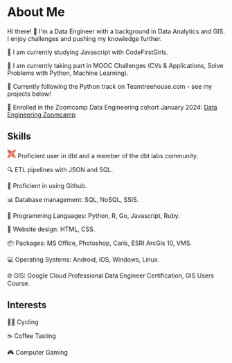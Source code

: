 # About Me

Hi there! 👋 I'm a Data Engineer with a background in Data Analytics and GIS. I enjoy challenges and pushing my knowledge further.

🦄 I am currently studying Javascript with CodeFirstGirls.

🦄 I am currently taking part in MOOC Challenges (CVs & Applications, Solve Problems with Python, Machine Learning).

🦄 Currently following the Python track on Teamtreehouse.com - see my projects below!

🦄 Enrolled in the Zoomcamp Data Engineering cohort January 2024: [Data Engineering Zoomcamp](https://github.com/DataTalksClub/data-engineering-zoomcamp)

## Skills

<img src="images/dbt.png" alt="DBT Emoji" width="20" height="20"> Proficient user in dbt and a member of the dbt labs community.

🔍 ETL pipelines with JSON and SQL.

🐙 Proficient in using Github.

📊 Database management: SQL, NoSQL, SSIS.

🚀 Programming Languages: Python, R, Go, Javascript, Ruby.

🎨 Website design: HTML, CSS.

📦 Packages: MS Office, Photoshop, Caris, ESRI ArcGis 10, VMS.

💻 Operating Systems: Android, iOS, Windows, Linux.

🌐 GIS: Google Cloud Professional Data Engineer Certification, GIS Users Course.

## Interests

🚴‍♂️ Cycling

☕ Coffee Tasting

🎮 Computer Gaming
